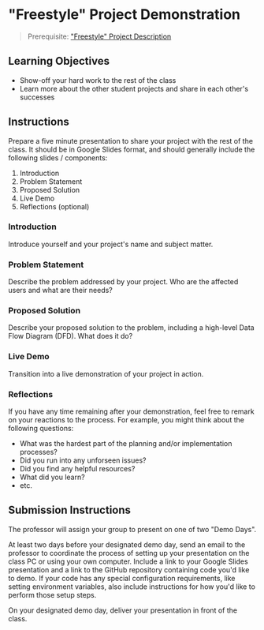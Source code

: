 # "Freestyle" Project Demonstration

> Prerequisite: ["Freestyle" Project Description](README.md)

## Learning Objectives

  + Show-off your hard work to the rest of the class
  + Learn more about the other student projects and share in each other's successes

## Instructions

Prepare a five minute presentation to share your project with the rest of the class. It should be in Google Slides format, and should generally include the following slides / components:

  1. Introduction
  2. Problem Statement
  3. Proposed Solution
  4. Live Demo
  5. Reflections (optional)

### Introduction

Introduce yourself and your project's name and subject matter.

### Problem Statement

Describe the problem addressed by your project. Who are the affected users and what are their needs?

### Proposed Solution

Describe your proposed solution to the problem, including a high-level Data Flow Diagram (DFD). What does it do?

### Live Demo

Transition into a live demonstration of your project in action.

### Reflections

If you have any time remaining after your demonstration, feel free to remark on your reactions to the process. For example, you might think about the following questions:

  + What was the hardest part of the planning and/or implementation processes?
  + Did you run into any unforseen issues?
  + Did you find any helpful resources?
  + What did you learn?
  + etc.

## Submission Instructions

The professor will assign your group to present on one of two "Demo Days".

At least two days before your designated demo day, send an email to the professor to coordinate the process of setting up your presentation on the class PC or using your own computer. Include a link to your Google Slides presentation and a link to the GitHub repository containing code you'd like to demo. If your code has any special configuration requirements, like setting environment variables, also include instructions for how you'd like to perform those setup steps.

On your designated demo day, deliver your presentation in front of the class.
